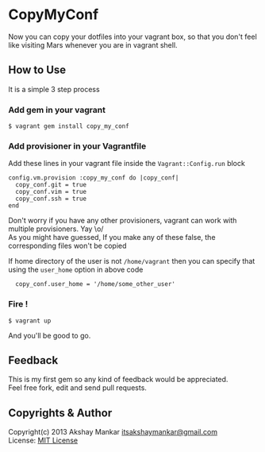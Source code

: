 # CopyMyConf

Now you can copy your dotfiles into your vagrant box, so that you don't feel like visiting Mars whenever you are in vagrant shell.

## How to Use

It is a simple 3 step process

### Add gem in your vagrant

    $ vagrant gem install copy_my_conf

### Add provisioner in your Vagrantfile

Add these lines in your vagrant file inside the `Vagrant::Config.run` block

    config.vm.provision :copy_my_conf do |copy_conf|
      copy_conf.git = true
      copy_conf.vim = true
      copy_conf.ssh = true
    end

Don't worry if you have any other provisioners, vagrant can work with multiple provisioners. Yay \o/  
As you might have guessed, If you make any of these false, the corresponding files won't be copied

If home directory of the user is not `/home/vagrant` then you can specify that using the `user_home` option in above code

      copy_conf.user_home = '/home/some_other_user'

### Fire !

    $ vagrant up

And you'll be good to go.

## Feedback
This is my first gem so any kind of feedback would be appreciated.  
Feel free fork, edit and send pull requests.

## Copyrights & Author

Copyright(c) 2013 Akshay Mankar <itsakshaymankar@gmail.com>  
License: [MIT License](http://mit-license.org/)
